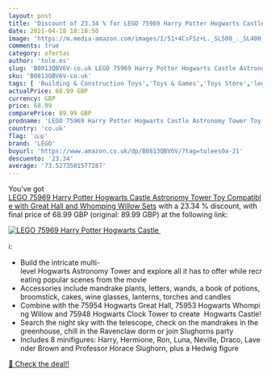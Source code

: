 ```yaml
---
layout: post
title: 'Discount of 23.34 % for LEGO 75969 Harry Potter Hogwarts Castle '
date: 2021-04-18 18:18:50
image: 'https://m.media-amazon.com/images/I/51+4CsFSz+L._SL500_._SL400_.jpg'
comments: true
category: ofertas
author: 'tole.es'
slug: 'B0813QBV6V-co.uk LEGO 75969 Harry Potter Hogwarts Castle Astronomy Tower...'
sku: 'B0813QBV6V-co.uk'
tags: [ 'Building & Construction Toys','Toys & Games','Toys Store','lego', ]
actualPrice: 68.99 GBP
currency: GBP
price: 68.99
comparePrice: 89.99 GBP
prodname: 'LEGO 75969 Harry Potter Hogwarts Castle Astronomy Tower Toy Compatible with Great Hall and Whomping Willow Sets'
country: 'co.uk'
flag: '🇬🇧'
brand: 'LEGO'
buyurl: 'https://www.amazon.co.uk/dp/B0813QBV6V/?tag=tolees0a-21'
descuento: '23.34'
average: '73.5273501577287'
---
```


You've got [LEGO 75969 Harry Potter Hogwarts Castle Astronomy Tower Toy Compatible with Great Hall and Whomping Willow Sets](https://www.amazon.co.uk/dp/B0813QBV6V/?tag=tolees0a-21) with a  23.34 % discount, with final price of 68.99 GBP (original: 89.99 GBP) at the following link:

[![LEGO 75969 Harry Potter Hogwarts Castle ](https://m.media-amazon.com/images/I/51+4CsFSz+L._SL500_._SL400_.jpg)](https://www.amazon.co.uk/dp/B0813QBV6V/?tag=tolees0a-21)

ℹ️:

- Build the intricate multi-level Hogwarts Astronomy Tower and explore all it has to offer while recreating popular scenes from the movie
- Accessories include mandrake plants, letters, wands, a book of potions, broomstick, cakes, wine glasses, lanterns, torches and candles
- Combine with the 75954 Hogwarts Great Hall, 75953 Hogwarts Whomping Willow and 75948 Hogwarts Clock Tower to create  Hogwarts Castle!
- Search the night sky with the telescope, check on the mandrakes in the greenhouse, chill in the Ravenclaw dorm or join Slughorns party
- Includes 8 minifigures: Harry, Hermione, Ron, Luna, Neville, Draco, Lavender Brown and Professor Horace Slughorn, plus a Hedwig figure

[🛒 Check the deal!!](https://www.amazon.co.uk/dp/B0813QBV6V/?tag=tolees0a-21)
